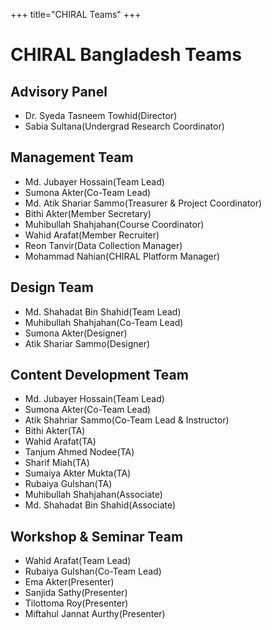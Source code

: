 +++
title="CHIRAL Teams"
+++

# CHIRAL Bangladesh Teams

## Advisory Panel
- Dr. Syeda Tasneem Towhid(Director)
- Sabia Sultana(Undergrad Research Coordinator)


## Management Team
- Md. Jubayer Hossain(Team Lead)
- Sumona Akter(Co-Team Lead)
- Md.  Atik Shariar Sammo(Treasurer & Project Coordinator)
- Bithi Akter(Member Secretary)
- Muhibullah Shahjahan(Course Coordinator)
- Wahid Arafat(Member Recruiter)
- Reon Tanvir(Data Collection Manager)
- Mohammad Nahian(CHIRAL Platform Manager)

## Design Team
- Md. Shahadat Bin Shahid(Team Lead)
- Muhibullah Shahjahan(Co-Team Lead)
- Sumona Akter(Designer)
- Atik Shariar Sammo(Designer)

## Content Development Team
- Md. Jubayer Hossain(Team Lead)
- Sumona Akter(Co-Team Lead)
- Atik Shahriar Sammo(Co-Team Lead & Instructor)
- Bithi Akter(TA)
- Wahid Arafat(TA)
- Tanjum Ahmed Nodee(TA)
- Sharif Miah(TA)
- Sumaiya Akter Mukta(TA)
- Rubaiya Gulshan(TA)
- Muhibullah Shahjahan(Associate)
- Md. Shahadat Bin Shahid(Associate)

## Workshop & Seminar Team
- Wahid Arafat(Team Lead)
- Rubaiya Gulshan(Co-Team Lead)
- Ema Akter(Presenter)
- Sanjida Sathy(Presenter)
- Tilottoma Roy(Presenter)
- Miftahul Jannat Aurthy(Presenter)
